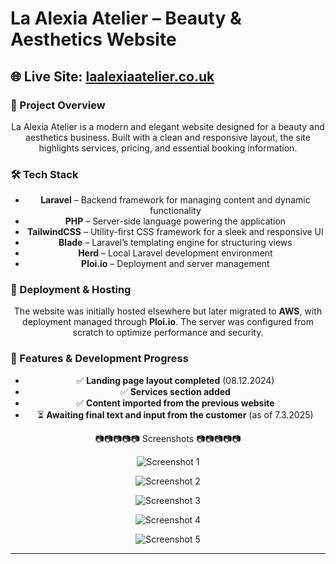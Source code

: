 # La Alexia Atelier – Beauty & Aesthetics Website  

## 🌐 Live Site: [laalexiaatelier.co.uk](https://laalexiaatelier.co.uk/)  

### 📌 Project Overview  
<p align="center">La Alexia Atelier is a modern and elegant website designed for a beauty and aesthetics business. Built with a clean and responsive layout, the site highlights services, pricing, and essential booking information.</p>

### 🛠️ Tech Stack  
<ul align="center">
  <li><strong>Laravel</strong> – Backend framework for managing content and dynamic functionality</li>
  <li><strong>PHP</strong> – Server-side language powering the application</li>
  <li><strong>TailwindCSS</strong> – Utility-first CSS framework for a sleek and responsive UI</li>
  <li><strong>Blade</strong> – Laravel’s templating engine for structuring views</li>
  <li><strong>Herd</strong> – Local Laravel development environment</li>
  <li><strong>Ploi.io</strong> – Deployment and server management</li>
</ul>

### 🚀 Deployment & Hosting  
<p align="center">The website was initially hosted elsewhere but later migrated to <strong>AWS</strong>, with deployment managed through <strong>Ploi.io</strong>. The server was configured from scratch to optimize performance and security.</p>

### 🔧 Features & Development Progress  
<ul align="center">
  <li>✅ <strong>Landing page layout completed</strong> (08.12.2024)</li>
  <li>✅ <strong>Services section added</strong></li>
  <li>✅ <strong>Content imported from the previous website</strong></li>
  <li>⏳ <strong>Awaiting final text and input from the customer</strong> (as of 7.3.2025)</li>
</ul>

<p  align="center"> 📷📷📷📷📷 Screenshots 📷📷📷📷📷 </p>
<p align="center">
  <img src="https://github.com/user-attachments/assets/6ab735d7-e924-431e-996e-a81de8998237" alt="Screenshot 1" />
</p>

<p align="center">
  <img src="https://github.com/user-attachments/assets/826182e5-d56a-41e6-ad69-63d47df8f471" alt="Screenshot 2" />
</p>

<p align="center">
  <img src="https://github.com/user-attachments/assets/6b7dba35-160b-45bd-9470-b5c4caa3962a" alt="Screenshot 3" />
</p>

<p align="center">
  <img src="https://github.com/user-attachments/assets/ae178282-e7cb-41c1-9298-1e2409f702bb" alt="Screenshot 4" />
</p>

<p align="center">
  <img src="https://github.com/user-attachments/assets/71aaa4af-2acf-4336-8b77-00c31cd32acd" alt="Screenshot 5" />
</p>



---
